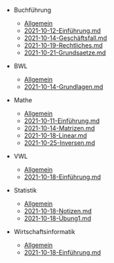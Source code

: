 


 - Buchführung

   -  [Allgemein](VL_Buchfuehrung/README.md) 
   -  [2021-10-12-Einführung.md](VL_Buchfuehrung/2021-10-12-Einfuehrung.md) 
   -  [2021-10-14-Geschäftsfall.md](VL_Buchfuehrung/2021-10-14-Geschaeftsfall.md) 
   -  [2021-10-19-Rechtliches.md](VL_Buchfuehrung/2021-10-19-Rechtliches.md) 
   -  [2021-10-21-Grundsaetze.md](VL_Buchfuehrung/2021-10-21-Grundsaetze.md) 



 - BWL

   - [Allgemein](VL_BWL/README.md) 
   - [2021-10-14-Grundlagen.md](VL_BWL/2021-10-14-Grundlagen.md) 




 - Mathe

    -  [Allgemein](VL_Mathe1/README.md)
    -  [2021-10-11-Einführung.md](VL_Mathe1/2021-10-11-Einfuehrung.md) 
    -  [2021-10-14-Matrizen.md](VL_Mathe1/2021-10-14-Matrizen.md) 
    -  [2021-10-18-Linear.md](VL_Mathe1/2021-10-18-Linear.md) 
    -  [2021-10-25-Inversen.md](VL_Mathe1/2021-10-25-inverses.md) 




 - VWL

    - [Allgemein](VL_VWL/README.md) 
    - [2021-10-18-Einführung.md](VL_VWL/2021-10-18-Einfuehrung.md) 



 - Statistik

    - [Allgemein](VL_Statistik1/README.md) 
    - [2021-10-18-Notizen.md](VL_Statistik1/2021-10-18-Notizen.md) 
    -  [2021-10-18-Übung1.md](VL_Statistik1/2021-10-18-Uebung1.md) 
    
    


 - Wirtschaftsinformatik

    - [Allgemein](VL_Wirtschaftsinformatik/README.md) 
    - [2021-10-18-Einführung.md](VL_Wirtschaftsinformatik/2021-10-18-Einfuehrung.md) 

